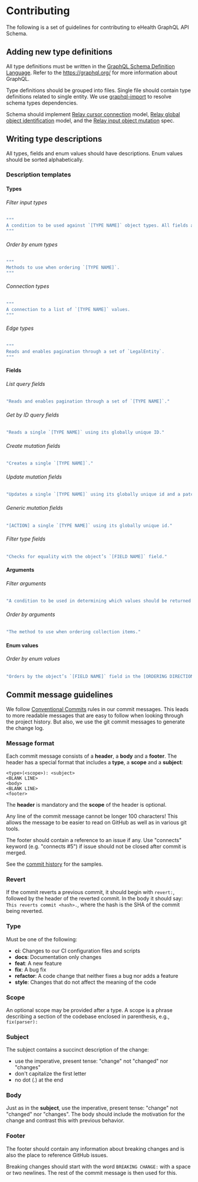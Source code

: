 # Contributing

The following is a set of guidelines for contributing to eHealth GraphQL API Schema.

## Adding new type definitions

All type definitions must be written in the [GraphQL Schema Definition Language](https://graphql.org/learn/schema/). Refer to the https://graphql.org/ for more information about GraphQL.

Type definitions should be grouped into files. Single file should contain type definitions related to single entity.
We use [graphql-import](https://github.com/prisma/graphql-import) to resolve schema types dependencies.

Schema should implement [Relay cursor connection](https://facebook.github.io/relay/graphql/connections.htm) model,
[Relay global object identification](https://facebook.github.io/relay/graphql/objectidentification.htm) model,
and the [Relay input object mutation](https://facebook.github.io/relay/graphql/mutations.htm) spec.

## Writing type descriptions

All types, fields and enum values should have descriptions. Enum values should be sorted alphabetically.

### Description templates

#### Types

###### Filter input types

```graphql
"""
A condition to be used against `[TYPE NAME]` object types. All fields are tested for equality and combined with a logical ‘and.’
"""
```

###### Order by enum types

```graphql
"""
Methods to use when ordering `[TYPE NAME]`.
"""
```

###### Connection types

```graphql
"""
A connection to a list of `[TYPE NAME]` values.
"""
```

###### Edge types

```graphql
"""
Reads and enables pagination through a set of `LegalEntity`.
"""
```

#### Fields

###### List query fields

```graphql
"Reads and enables pagination through a set of `[TYPE NAME]`."
```

###### Get by ID query fields

```graphql
"Reads a single `[TYPE NAME]` using its globally unique ID."
```

###### Create mutation fields

```graphql
"Creates a single `[TYPE NAME]`."
```

###### Update mutation fields

```graphql
"Updates a single `[TYPE NAME]` using its globally unique id and a patch."
```

###### Generic mutation fields

```graphql
"[ACTION] a single `[TYPE NAME]` using its globally unique id."
```

###### Filter type fields

```graphql
"Checks for equality with the object’s `[FIELD NAME]` field."
```

#### Arguments

###### Filter arguments

```graphql
"A condition to be used in determining which values should be returned by the collection."
```

###### Order by arguments

```graphql
"The method to use when ordering collection items."
```

#### Enum values

###### Order by enum values

```graphql
"Orders by the object’s `[FIELD NAME]` field in the [ORDERING DIRECTION] order."
```

## Commit message guidelines

We follow [Conventional Commits](https://conventionalcommits.org) rules in our commit messages. This leads to more
readable messages that are easy to follow when looking through the project history. But also,
we use the git commit messages to generate the change log.

### Message format

Each commit message consists of a **header**, a **body** and a **footer**. The header has a special
format that includes a **type**, a **scope** and a **subject**:

```
<type>(<scope>): <subject>
<BLANK LINE>
<body>
<BLANK LINE>
<footer>
```

The **header** is mandatory and the **scope** of the header is optional.

Any line of the commit message cannot be longer 100 characters! This allows the message to be easier
to read on GitHub as well as in various git tools.

The footer should contain a reference to an issue if any. Use "connects" keyword (e.g. "connects #5") if issue should not be closed after commit is merged.

See the [commit history](https://github.com/edenlabllc/ehealth.schema/commits) for the samples.

### Revert

If the commit reverts a previous commit, it should begin with `revert:`, followed by the header of the reverted commit. In the body it should say: `This reverts commit <hash>.`, where the hash is the SHA of the commit being reverted.

### Type

Must be one of the following:

- **ci**: Changes to our CI configuration files and scripts
- **docs**: Documentation only changes
- **feat**: A new feature
- **fix**: A bug fix
- **refactor**: A code change that neither fixes a bug nor adds a feature
- **style**: Changes that do not affect the meaning of the code

### Scope

An optional scope may be provided after a type. A scope is a phrase describing a section of the codebase enclosed in parenthesis, e.g., `fix(parser):`

### Subject

The subject contains a succinct description of the change:

- use the imperative, present tense: "change" not "changed" nor "changes"
- don't capitalize the first letter
- no dot (.) at the end

### Body

Just as in the **subject**, use the imperative, present tense: "change" not "changed" nor "changes".
The body should include the motivation for the change and contrast this with previous behavior.

### Footer

The footer should contain any information about breaking changes and is also the place to reference GitHub issues.

Breaking changes should start with the word `BREAKING CHANGE:` with a space or two newlines. The rest of the commit message is then used for this.
